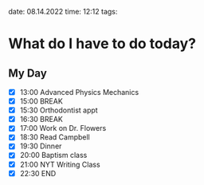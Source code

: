 date: 08.14.2022
time: 12:12
tags: 
# What do I have to do today?
## My Day
- [x] 13:00 Advanced Physics Mechanics
- [x] 15:00 BREAK
- [x] 15:30 Orthodontist appt
- [x] 16:30 BREAK
- [x] 17:00 Work on Dr. Flowers
- [x] 18:30 Read Campbell
- [x] 19:30 Dinner
- [x] 20:00 Baptism class
- [x] 21:00 NYT Writing Class
- [x] 22:30 END